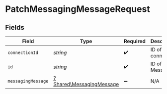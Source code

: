 # PatchMessagingMessageRequest


## Fields

| Field                                                               | Type                                                                | Required                                                            | Description                                                         |
| ------------------------------------------------------------------- | ------------------------------------------------------------------- | ------------------------------------------------------------------- | ------------------------------------------------------------------- |
| `connectionId`                                                      | *string*                                                            | :heavy_check_mark:                                                  | ID of the connection                                                |
| `id`                                                                | *string*                                                            | :heavy_check_mark:                                                  | ID of the Message                                                   |
| `messagingMessage`                                                  | [?Shared\MessagingMessage](../../Models/Shared/MessagingMessage.md) | :heavy_minus_sign:                                                  | N/A                                                                 |